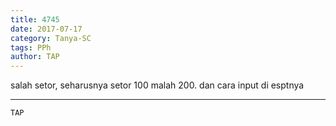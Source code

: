 ```yaml
---
title: 4745
date: 2017-07-17
category: Tanya-SC
tags: PPh
author: TAP
---
```


salah setor, seharusnya setor 100 malah 200. dan cara input di esptnya

---



`TAP`
